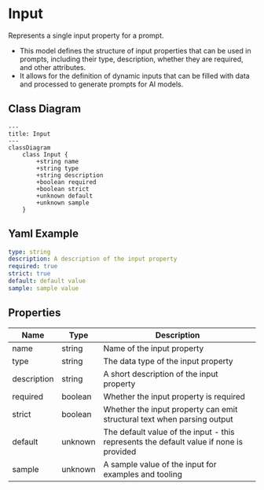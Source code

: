 # Input

Represents a single input property for a prompt.
* This model defines the structure of input properties that can be used in prompts,
including their type, description, whether they are required, and other attributes.
* It allows for the definition of dynamic inputs that can be filled with data
and processed to generate prompts for AI models.

## Class Diagram

```mermaid
---
title: Input
---
classDiagram
    class Input {
        +string name
        +string type
        +string description
        +boolean required
        +boolean strict
        +unknown default
        +unknown sample
    }
```



## Yaml Example
```yaml
type: string
description: A description of the input property
required: true
strict: true
default: default value
sample: sample value

```




## Properties

| Name | Type | Description |
| ---- | ---- | ----------- |
| name | string | Name of the input property  |
| type | string | The data type of the input property  |
| description | string | A short description of the input property  |
| required | boolean | Whether the input property is required  |
| strict | boolean | Whether the input property can emit structural text when parsing output  |
| default | unknown | The default value of the input - this represents the default value if none is provided  |
| sample | unknown | A sample value of the input for examples and tooling  |



